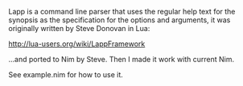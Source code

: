 Lapp is a command line parser that uses the regular help text for the synopsis as the specification
for the options and arguments, it was originally written by Steve Donovan in Lua:

http://lua-users.org/wiki/LappFramework

...and ported to Nim by Steve. Then I made it work with current Nim.

See example.nim for how to use it.
